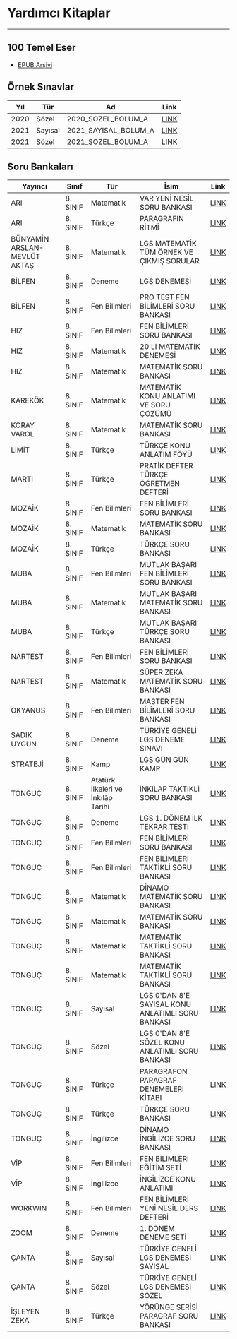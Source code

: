 # Yardımcı Kitaplar

---

## 100 Temel Eser
* [EPUB Arşivi](https://mega.nz/folder/dVskDS7S#vKdRFbzxzFSPytD0OcO_7A)

## Örnek Sınavlar
| Yıl  | Tür     | Ad                   | Link                                                                                    |
| ---- | ------- | -------------------- | --------------------------------------------------------------------------------------- |
| 2020 | Sözel   | 2020_SOZEL_BOLUM_A   | [LINK](https://www.meb.gov.tr/meb_iys_dosyalar/2020_06/21195531_2020_sozel_bolum_a.pdf) |
| 2021 | Sayısal | 2021_SAYISAL_BOLUM_A | [LINK](https://cdn.eba.gov.tr/icerik/lgs/2021_SAYISAL_BOLUM_A_.pdf)                     |
| 2021 | Sözel   | 2021_SOZEL_BOLUM_A   | [LINK](https://cdn.eba.gov.tr/icerik/lgs/2021_SOZEL_BOLUM_A_.pdf)                       |

## Soru Bankaları
| Yayıncı                      | Sınıf    | Tür                                | İsim                                                                                  | Link                                            |
| ---------------------------- | -------- | ---------------------------------- | ------------------------------------------------------------------------------------- | ----------------------------------------------- |
| ARI                          | 8. SINIF | Matematik                          | VAR YENİ NESİL SORU BANKASI                                                           | [LINK](https://disk.yandex.ru/i/efcokBrrViRn5A) |
| ARI                          | 8. SINIF | Türkçe                             | PARAGRAFIN RİTMİ                                                                      | [LINK](https://disk.yandex.ru/i/PaxGDlmgwm_R1g) |
| BÜNYAMİN ARSLAN-MEVLÜT AKTAŞ | 8. SINIF | Matematik                          | LGS MATEMATİK TÜM ÖRNEK VE ÇIKMIŞ SORULAR                                             | [LINK](https://disk.yandex.ru/i/r6VChcgbz9EyKw) |
| BİLFEN                       | 8. SINIF | Deneme                             | LGS DENEMESİ                                                                          | [LINK](https://disk.yandex.ru/d/HGpGYLefi1ye6A) |
| BİLFEN                       | 8. SINIF | Fen Bilimleri                      | PRO TEST FEN BİLİMLERİ SORU BANKASI                                                   | [LINK](https://disk.yandex.ru/i/TremTeIE8fR0fQ) |
| HIZ                          | 8. SINIF | Fen Bilimleri                      | FEN BİLİMLERİ SORU BANKASI                                                            | [LINK](https://disk.yandex.ru/i/wJNpsSgquSnCjw) |
| HIZ                          | 8. SINIF | Matematik                          | 20'Lİ MATEMATİK DENEMESİ                                                              | [LINK](https://disk.yandex.ru/i/90C1G57RcoVcnw) |
| HIZ                          | 8. SINIF | Matematik                          | MATEMATİK SORU BANKASI                                                                | [LINK](https://disk.yandex.ru/i/j6fjkFBa6qYkwQ) |
| KAREKÖK                      | 8. SINIF | Matematik                          | MATEMATİK KONU ANLATIMI VE SORU ÇÖZÜMÜ                                                | [LINK](https://disk.yandex.ru/i/05K0wqD9EPwCog) |
| KORAY VAROL                  | 8. SINIF | Matematik                          | MATEMATİK SORU BANKASI                                                                | [LINK](https://disk.yandex.ru/i/yhWvFLuxDlgICQ) |
| LİMİT                        | 8. SINIF | Türkçe                             | TÜRKÇE KONU ANLATIM FÖYÜ                                                              | [LINK](https://disk.yandex.ru/i/upr3JUl7QMJYOg) |
| MARTI                        | 8. SINIF | Türkçe                             | PRATİK DEFTER TÜRKÇE ÖĞRETMEN DEFTERİ                                                 | [LINK](https://disk.yandex.ru/i/DIGtjtcEBLi2NQ) |
| MOZAİK                       | 8. SINIF | Fen Bilimleri                      | FEN BİLİMLERİ SORU BANKASI                                                            | [LINK](https://disk.yandex.ru/i/MtpFDa-T5bMGfw) |
| MOZAİK                       | 8. SINIF | Matematik                          | MATEMATİK SORU BANKASI                                                                | [LINK](https://disk.yandex.ru/i/ZU8ZX5o2QUFouQ) |
| MOZAİK                       | 8. SINIF | Türkçe                             | TÜRKÇE SORU BANKASI                                                                   | [LINK](https://disk.yandex.ru/i/yBpQKWVvMnoVNw) |
| MUBA                         | 8. SINIF | Fen Bilimleri                      | MUTLAK BAŞARI FEN BİLİMLERİ SORU BANKASI                                              | [LINK](https://disk.yandex.ru/i/F7CJ2coP_UeNcA) |
| MUBA                         | 8. SINIF | Matematik                          | MUTLAK BAŞARI MATEMATİK SORU BANKASI                                                  | [LINK](https://disk.yandex.ru/i/iFEb1LcjWR_iQQ) |
| MUBA                         | 8. SINIF | Türkçe                             | MUTLAK BAŞARI TÜRKÇE SORU BANKASI                                                     | [LINK](https://disk.yandex.ru/i/W98K-nUf7EoG4A) |
| NARTEST                      | 8. SINIF | Fen Bilimleri                      | FEN BİLİMLERİ SORU BANKASI                                                            | [LINK](https://disk.yandex.ru/i/Psfx5RkY_WuWaA) |
| NARTEST                      | 8. SINIF | Matematik                          | SÜPER ZEKA MATEMATİK SORU BANKASI                                                     | [LINK](https://disk.yandex.ru/i/QQBucWa3f3yH7g) |
| OKYANUS                      | 8. SINIF | Fen Bilimleri                      | MASTER FEN BİLİMLERİ SORU BANKASI                                                     | [LINK](https://disk.yandex.ru/i/5AxuSFY1a2dMKg) |
| SADIK UYGUN                  | 8. SINIF | Deneme                             | TÜRKİYE GENELİ LGS DENEME SINAVI                                                      | [LINK](https://disk.yandex.ru/i/AYRUwMyxiZ0_GA) |
| STRATEJİ                     | 8. SINIF | Kamp                               | LGS GÜN GÜN KAMP                                                                      | [LINK](https://disk.yandex.ru/d/eBs57qWX9zlAyw) |
| TONGUÇ                       | 8. SINIF | Atatürk İlkeleri ve İnkılâp Tarihi | İNKILAP TAKTİKLİ SORU BANKASI                                                         | [LINK](https://disk.yandex.ru/i/H-cUCgP8ObqGvA) |
| TONGUÇ                       | 8. SINIF | Deneme                             | LGS 1. DÖNEM İLK TEKRAR TESTİ                                                         | [LINK](https://disk.yandex.ru/i/gA5zPg6a5m-r_g) |
| TONGUÇ                       | 8. SINIF | Fen Bilimleri                      | FEN BİLİMLERİ SORU BANKASI                                                            | [LINK](https://disk.yandex.ru/i/P4bCmEvtx2ry2Q) |
| TONGUÇ                       | 8. SINIF | Fen Bilimleri                      | FEN BİLİMLERİ TAKTİKLİ SORU BANKASI                                                   | [LINK](https://disk.yandex.ru/i/GVgjtCfdkJswDQ) |
| TONGUÇ                       | 8. SINIF | Matematik                          | DİNAMO MATEMATİK SORU BANKASI                                                         | [LINK](https://disk.yandex.ru/i/Frgv6TvJeyjIFA) |
| TONGUÇ                       | 8. SINIF | Matematik                          | MATEMATİK SORU BANKASI                                                                | [LINK](https://disk.yandex.ru/i/NuMIzbWOq6aVSw) |
| TONGUÇ                       | 8. SINIF | Matematik                          | MATEMATİK TAKTİKLİ SORU BANKASI                                                       | [LINK](https://disk.yandex.ru/i/z31Nt39cgclfnA) |
| TONGUÇ                       | 8. SINIF | Matematik                          | MATEMATİK TAKTİKLİ SORU BANKASI                                                       | [LINK](https://disk.yandex.ru/i/z31Nt39cgclfnA) |
| TONGUÇ                       | 8. SINIF | Sayısal                            | LGS 0'DAN 8'E SAYISAL KONU ANLATIMLI SORU BANKASI                                     | [LINK](https://disk.yandex.ru/i/Y77HUbAHH0CozA) |
| TONGUÇ                       | 8. SINIF | Sözel                              | LGS 0'DAN 8'E SÖZEL KONU ANLATIMLI SORU BANKASI                                       | [LINK](https://disk.yandex.ru/i/pXtSPp6LxYak1g) |
| TONGUÇ                       | 8. SINIF | Türkçe                             | PARAGRAFON PARAGRAF DENEMELERİ KİTABI                                                 | [LINK](https://disk.yandex.ru/i/GWHsTMPiDtlg1A) |
| TONGUÇ                       | 8. SINIF | Türkçe                             | TÜRKÇE SORU BANKASI                                                                   | [LINK](https://disk.yandex.ru/i/bVOYOca0_ts3HQ) |
| TONGUÇ                       | 8. SINIF | İngilizce                          | DİNAMO İNGİLİZCE SORU BANKASI                                                         | [LINK](https://disk.yandex.ru/i/Frgv6TvJeyjIFA) |
| VİP                          | 8. SINIF | Fen Bilimleri                      | FEN BİLİMLERİ EĞİTİM SETİ | [LINK](https://disk.yandex.ru/i/u_HBUy-93K-VYQ)             |
| VİP                          | 8. SINIF | İngilizce                          | İNGİLİZCE KONU ANLATIMI                                                               | [LINK](https://disk.yandex.ru/i/MxpATifSwq9NhA) |
| WORKWIN                      | 8. SINIF | Fen Bilimleri                      | FEN BİLİMLERİ YENİ NESİL DERS DEFTERİ | [LINK](https://disk.yandex.ru/i/oeW2lwHSe6b1KQ) |
| ZOOM                         | 8. SINIF | Deneme                             | 1. DÖNEM DENEME SETİ | [LINK](https://disk.yandex.ru/i/2hxyH454He9pag)                  |
| ÇANTA                        | 8. SINIF | Sayısal                            | TÜRKİYE GENELİ LGS DENEMESİ SAYISAL                                                   | [LINK](https://disk.yandex.ru/i/qZZMk4OWrdCdsQ) |
| ÇANTA                        | 8. SINIF | Sözel                              | TÜRKİYE GENELİ LGS DENEMESİ SÖZEL                                                     | [LINK](https://disk.yandex.ru/i/AYXpEf9NlfGGng) |
| İŞLEYEN ZEKA                 | 8. SINIF | Türkçe                             | YÖRÜNGE SERİSİ PARAGRAF SORU BANKASI                                                  | [LINK](https://disk.yandex.ru/i/XL2Uv1GnFhFT0w) |

